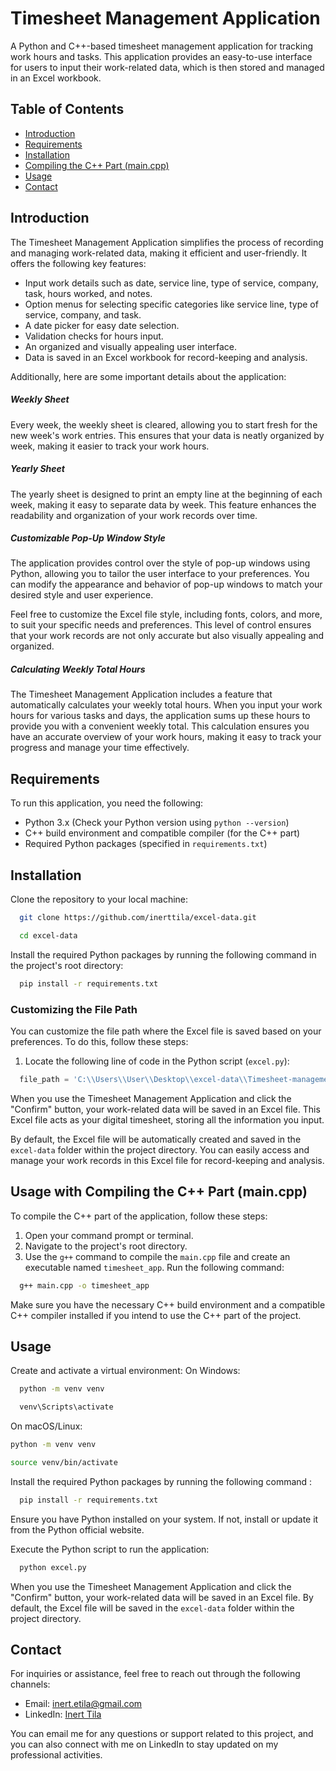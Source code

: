 # Timesheet Management Application

A Python and C++-based timesheet management application for tracking work hours and tasks. This application provides an easy-to-use interface for users to input their work-related data, which is then stored and managed in an Excel workbook.

## Table of Contents

- [Introduction](#introduction)
- [Requirements](#requirements)
- [Installation](#installation)
- [Compiling the C++ Part (main.cpp)](#compiling-the-c-part-maincpp)
- [Usage](#usage)
- [Contact](#contact)

## Introduction

The Timesheet Management Application simplifies the process of recording and managing work-related data, making it efficient and user-friendly. It offers the following key features:

- Input work details such as date, service line, type of service, company, task, hours worked, and notes.
- Option menus for selecting specific categories like service line, type of service, company, and task.
- A date picker for easy date selection.
- Validation checks for hours input.
- An organized and visually appealing user interface.
- Data is saved in an Excel workbook for record-keeping and analysis.

Additionally, here are some important details about the application:

##### Weekly Sheet

Every week, the weekly sheet is cleared, allowing you to start fresh for the new week's work entries. This ensures that your data is neatly organized by week, making it easier to track your work hours.

##### Yearly Sheet

The yearly sheet is designed to print an empty line at the beginning of each week, making it easy to separate data by week. This feature enhances the readability and organization of your work records over time.

##### Customizable Pop-Up Window Style

The application provides control over the style of pop-up windows using Python, allowing you to tailor the user interface to your preferences. You can modify the appearance and behavior of pop-up windows to match your desired style and user experience.

Feel free to customize the Excel file style, including fonts, colors, and more, to suit your specific needs and preferences. This level of control ensures that your work records are not only accurate but also visually appealing and organized.

##### Calculating Weekly Total Hours

The Timesheet Management Application includes a feature that automatically calculates your weekly total hours. When you input your work hours for various tasks and days, the application sums up these hours to provide you with a convenient weekly total. This calculation ensures you have an accurate overview of your work hours, making it easy to track your progress and manage your time effectively.

## Requirements

To run this application, you need the following:

- Python 3.x (Check your Python version using `python --version`)
- C++ build environment and compatible compiler (for the C++ part)
- Required Python packages (specified in `requirements.txt`)

## Installation

Clone the repository to your local machine:

```bash
  git clone https://github.com/inerttila/excel-data.git

  cd excel-data
```

Install the required Python packages by running the following command in the project's root directory:

```bash
  pip install -r requirements.txt
```

### Customizing the File Path

You can customize the file path where the Excel file is saved based on your preferences. To do this, follow these steps:

1. Locate the following line of code in the Python script (`excel.py`):

```python
  file_path = 'C:\\Users\\User\\Desktop\\excel-data\\Timesheet-managementt.xlsx'
```

When you use the Timesheet Management Application and click the "Confirm" button, your work-related data will be saved in an Excel file. This Excel file acts as your digital timesheet, storing all the information you input.

By default, the Excel file will be automatically created and saved in the `excel-data` folder within the project directory. You can easily access and manage your work records in this Excel file for record-keeping and analysis.

## Usage with Compiling the C++ Part (main.cpp)

To compile the C++ part of the application, follow these steps:

1. Open your command prompt or terminal.
2. Navigate to the project's root directory.
3. Use the `g++` command to compile the `main.cpp` file and create an executable named `timesheet_app`. Run the following command:

```bash
  g++ main.cpp -o timesheet_app
```

Make sure you have the necessary C++ build environment and a compatible C++ compiler installed if you intend to use the C++ part of the project.

## Usage

Create and activate a virtual environment:
On Windows:

```bash
  python -m venv venv

  venv\Scripts\activate
```

On macOS/Linux:

```bash
python -m venv venv

source venv/bin/activate
```

Install the required Python packages by running the following command :

```bash
  pip install -r requirements.txt
```

Ensure you have Python installed on your system. If not, install or update it from the Python official website.

Execute the Python script to run the application:

```bash
  python excel.py
```

When you use the Timesheet Management Application and click the "Confirm" button, your work-related data will be saved in an Excel file. By default, the Excel file will be saved in the `excel-data` folder within the project directory.

## Contact

For inquiries or assistance, feel free to reach out through the following channels:

- Email: [inert.etila@gmail.com](mailto:inert.etila@gmail.com)
- LinkedIn: [Inert Tila](https://al.linkedin.com/in/inerttila)

You can email me for any questions or support related to this project, and you can also connect with me on LinkedIn to stay updated on my professional activities.
